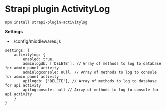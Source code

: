 # Strapi plugin ActivityLog

```
npm install strapi-plugin-activitylog
```

**Settings**
- ./config/middlewares.js
```
settings: {
	activitylog: {
		enabled: true,
		adminlogdb: ['DELETE'], // Array of methods to log to database for admin panel activity
		adminlogconsole: null, // Array of methods to log to console for admin panel activity
		apilogdb: ['DELETE'], // Array of methods to log to database for api activity
		apilogconsole: null // Array of methods to log to console for api activity
	}
}
```

